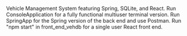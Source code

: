 Vehicle Management System featuring Spring, SQLite, and React.
Run ConsoleApplication for a fully functional multiuser terminal version.
Run SpringApp for the Spring version of the back end and use Postman.
Run "npm start" in front_end_vehdb for a single user React front end.